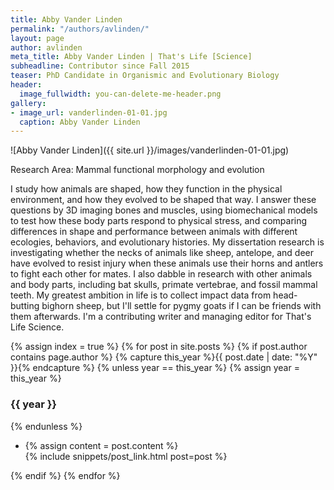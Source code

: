 ```yaml
---
title: Abby Vander Linden
permalink: "/authors/avlinden/"
layout: page
author: avlinden
meta_title: Abby Vander Linden | That's Life [Science]
subheadline: Contributor since Fall 2015
teaser: PhD Candidate in Organismic and Evolutionary Biology
header:
  image_fullwidth: you-can-delete-me-header.png
gallery:
- image_url: vanderlinden-01-01.jpg
  caption: Abby Vander Linden
---
```


![Abby Vander Linden]({{ site.url }}/images/vanderlinden-01-01.jpg)

Research Area: Mammal functional morphology and evolution

I study how animals are shaped, how they function in the physical environment, and how they evolved to be shaped that way. I answer these questions by 3D imaging bones and muscles, using biomechanical models to test how these body parts respond to physical stress, and comparing differences in shape and performance between animals with different ecologies, behaviors, and evolutionary histories. My dissertation research is investigating whether the necks of animals like sheep, antelope, and deer have evolved to resist injury when these animals use their horns and antlers to fight each other for mates. I also dabble in research with other animals and body parts, including bat skulls, primate vertebrae, and fossil mammal teeth. My greatest ambition in life is to collect impact data from head-butting bighorn sheep, but I'll settle for pygmy goats if I can be friends with them afterwards. I'm a contributing writer and managing editor for That's Life Science.

{% assign index = true %}
{% for post in site.posts %}
{% if post.author contains page.author %}
{% capture this_year %}{{ post.date | date: "%Y" }}{% endcapture %}
{% unless year == this_year %}
{% assign year = this_year %}
<h3>{{ year }}</h3>
{% endunless %}
<ul style="list-style-type:disc">
 <li> 
 {% assign content = post.content %} 
 <article>
 {% include snippets/post_link.html post=post %}
 </article>
 </li>
</ul>
{% endif %}
{% endfor %}
